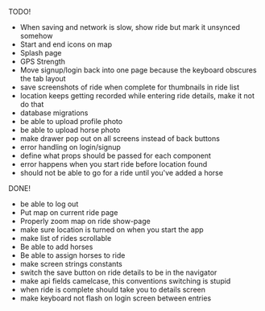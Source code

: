  TODO!
- When saving and network is slow, show ride but mark it unsynced somehow
- Start and end icons on map
- Splash page
- GPS Strength
- Move signup/login back into one page because the keyboard obscures the tab layout
- save screenshots of ride when complete for thumbnails in ride list
- location keeps getting recorded while entering ride details, make it not do that
- database migrations
- be able to upload profile photo
- be able to upload horse photo
- make drawer pop out on all screens instead of back buttons 
- error handling on login/signup
- define what props should be passed for each component
- error happens when you start ride before location found
- should not be able to go for a ride until you've added a horse

 
 DONE!
- be able to log out
- Put map on current ride page
- Properly zoom map on ride show-page
- make sure location is turned on when you start the app
- make list of rides scrollable
- Be able to add horses
- Be able to assign horses to ride
- make screen strings constants
- switch the save button on ride details to be in the navigator
- make api fields camelcase, this conventions switching is stupid
- when ride is complete should take you to details screen
- make keyboard not flash on login screen between entries

